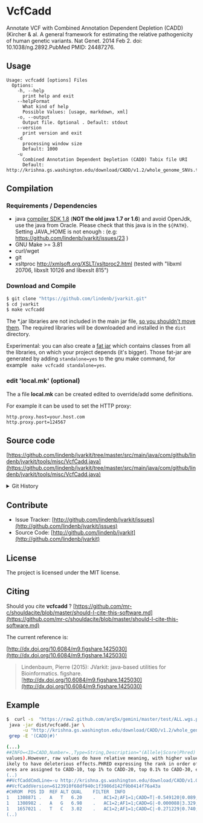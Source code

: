 # VcfCadd

Annotate VCF with  Combined Annotation Dependent Depletion (CADD) (Kircher & al. A general framework for estimating the relative pathogenicity of human genetic variants. Nat Genet. 2014 Feb 2. doi: 10.1038/ng.2892.PubMed PMID: 24487276.


## Usage

```
Usage: vcfcadd [options] Files
  Options:
    -h, --help
      print help and exit
    --helpFormat
      What kind of help
      Possible Values: [usage, markdown, xml]
    -o, --output
      Output file. Optional . Default: stdout
    --version
      print version and exit
    -d
      processing window size
      Default: 1000
    -u
      Combined Annotation Dependent Depletion (CADD) Tabix file URI
      Default: http://krishna.gs.washington.edu/download/CADD/v1.2/whole_genome_SNVs.tsv.gz

```

## Compilation

### Requirements / Dependencies

* java [compiler SDK 1.8](http://www.oracle.com/technetwork/java/index.html) (**NOT the old java 1.7 or 1.6**) and avoid OpenJdk, use the java from Oracle. Please check that this java is in the `${PATH}`. Setting JAVA_HOME is not enough : (e.g: https://github.com/lindenb/jvarkit/issues/23 )
* GNU Make >= 3.81
* curl/wget
* git
* xsltproc http://xmlsoft.org/XSLT/xsltproc2.html (tested with "libxml 20706, libxslt 10126 and libexslt 815")


### Download and Compile

```bash
$ git clone "https://github.com/lindenb/jvarkit.git"
$ cd jvarkit
$ make vcfcadd
```

The *.jar libraries are not included in the main jar file, [so you shouldn't move them](https://github.com/lindenb/jvarkit/issues/15#issuecomment-140099011 ).
The required libraries will be downloaded and installed in the `dist` directory.

Experimental: you can also create a [fat jar](https://stackoverflow.com/questions/19150811/) which contains classes from all the libraries, on which your project depends (it's bigger). Those fat-jar are generated by adding `standalone=yes` to the gnu make command, for example ` make vcfcadd standalone=yes`.

### edit 'local.mk' (optional)

The a file **local.mk** can be created edited to override/add some definitions.

For example it can be used to set the HTTP proxy:

```
http.proxy.host=your.host.com
http.proxy.port=124567
```
## Source code 

[https://github.com/lindenb/jvarkit/tree/master/src/main/java/com/github/lindenb/jvarkit/tools/misc/VcfCadd.java](https://github.com/lindenb/jvarkit/tree/master/src/main/java/com/github/lindenb/jvarkit/tools/misc/VcfCadd.java)


<details>
<summary>Git History</summary>

```
Mon Jun 26 17:29:03 2017 +0200 ; burden ; https://github.com/lindenb/jvarkit/commit/a3b7abf21d07f0366e81816ebbb2cce26b2341e7
Thu May 11 16:20:27 2017 +0200 ; move to jcommander ; https://github.com/lindenb/jvarkit/commit/15b6fabdbdd7ce0d1e20ca51e1c1a9db8574a59e
Thu Apr 27 17:22:22 2017 +0200 ; cont jcommander ; https://github.com/lindenb/jvarkit/commit/0a27a246a537d2b48201596067652ea26bfc28d6
Mon Jun 1 15:27:11 2015 +0200 ; change getChrom() to getContig() ; https://github.com/lindenb/jvarkit/commit/5abd60afcdc2d5160164ae6e18087abf66d8fcfe
Mon May 11 15:38:09 2015 +0200 ; cont ; https://github.com/lindenb/jvarkit/commit/c378300176c04eb4695006815400973caa36a951
Mon May 11 13:22:52 2015 +0200 ; updated vcfcadd ; https://github.com/lindenb/jvarkit/commit/a217adbf7b516aa4cbb23017b887b52c7f46e1a2
Mon May 11 13:11:50 2015 +0200 ; updated vcfcadd ; https://github.com/lindenb/jvarkit/commit/3ef2223bbab72c92927f4d1c9a358f6d7668b648
Mon May 12 10:28:28 2014 +0200 ; first sed on files ; https://github.com/lindenb/jvarkit/commit/79ae202e237f53b7edb94f4326fee79b2f71b8e8
Wed Apr 2 17:50:50 2014 +0200 ; cont rnaseq ; https://github.com/lindenb/jvarkit/commit/7b3f7e13a112b09018284931678ac78dd32cefcc
Wed Feb 26 11:54:02 2014 +0100 ; sort on info ; https://github.com/lindenb/jvarkit/commit/88011f4fe0612a962c335ea0f92b35828501aec8
Tue Feb 18 21:35:37 2014 +0100 ; cadd fix names ; https://github.com/lindenb/jvarkit/commit/fb9b407581df91f6a4934285409bd441c847b680
Tue Feb 18 18:05:31 2014 +0100 ; sortvcf on info, vcfutils parse header, pad call/format for fixvcfformat, vcfcadd ; https://github.com/lindenb/jvarkit/commit/6123910f68df940c1f3986d142f9b0414f76a43a
```

</details>

## Contribute

- Issue Tracker: [http://github.com/lindenb/jvarkit/issues](http://github.com/lindenb/jvarkit/issues)
- Source Code: [http://github.com/lindenb/jvarkit](http://github.com/lindenb/jvarkit)

## License

The project is licensed under the MIT license.

## Citing

Should you cite **vcfcadd** ? [https://github.com/mr-c/shouldacite/blob/master/should-I-cite-this-software.md](https://github.com/mr-c/shouldacite/blob/master/should-I-cite-this-software.md)

The current reference is:

[http://dx.doi.org/10.6084/m9.figshare.1425030](http://dx.doi.org/10.6084/m9.figshare.1425030)

> Lindenbaum, Pierre (2015): JVarkit: java-based utilities for Bioinformatics. figshare.
> [http://dx.doi.org/10.6084/m9.figshare.1425030](http://dx.doi.org/10.6084/m9.figshare.1425030)

## Example

```bash
$  curl -s  "https://raw2.github.com/arq5x/gemini/master/test/ALL.wgs.phase1_release_v3.20101123.snps_indels_sv.sites.snippet.vcf" | \
 java -jar dist/vcfcadd.jar \
      -u "http://krishna.gs.washington.edu/download/CADD/v1.2/whole_genome_SNVs.tsv.gz" |\
 grep -E '(CADD|#)'

(...)
##INFO=<ID=CADD,Number=.,Type=String,Description="(Allele|Score|Phred) Score suggests that that variant is likely to be  observed (negative values) vs simulated(positive 
values).However, raw values do have relative meaning, with higher values indicating that a variant is more likely to be simulated (or -not observed-) and therefore more l
ikely to have deleterious effects.PHRED expressing the rank in order of magnitude terms. For example, reference genome single nucleotide variants at the 10th-% of CADD sc
ores are assigned to CADD-10, top 1% to CADD-20, top 0.1% to CADD-30, etc">
(..)
##VcfCaddCmdLine=-u http://krishna.gs.washington.edu/download/CADD/v1.0/1000G.tsv.gz
##VcfCaddVersion=6123910f68df940c1f3986d142f9b0414f76a43a
#CHROM	POS	ID	REF	ALT	QUAL	FILTER	INFO
1	1308871	.	A	T	6.20	.	AC1=2;AF1=1;CADD=T|-0.549120|0.089;...
1	1308982	.	A	G	6.98	.	AC1=2;AF1=1;CADD=G|-0.000088|3.329;...
1	1657021	.	T	C	3.02	.	AC1=2;AF1=1;CADD=C|-0.271229|0.740;...
(..)
```

